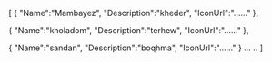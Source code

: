 [
   {
       "Name":"Mambayez",
       "Description":"kheder",
       "IconUrl":"......"
   },

   {
       "Name":"kholadom",
       "Description":"terhew",
       "IconUrl":"......"
   },

   {
       "Name":"sandan",
       "Description":"boqhma",
       "IconUrl":"......"
   }
   ...
   ..
]


